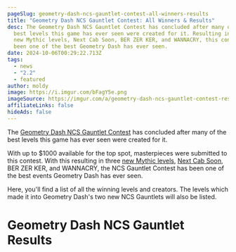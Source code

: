 ```yaml
---
pageSlug: geometry-dash-ncs-gauntlet-contest-all-winners-results
title: "Geometry Dash NCS Gauntlet Contest: All Winners & Results"
desc: The Geometry Dash NCS Gauntlet Contest has concluded after many of the
  best levels this game has ever seen were created for it. Resulting in three
  new Mythic levels, Next Cab Soon, BER ZER KER, and WANNACRY, this contest has
  been one of the best Geometry Dash has ever seen.
date: 2024-10-06T00:29:22.713Z
tags:
  - news
  - "2.2"
  - featured
author: moldy
image: https://i.imgur.com/bFagY5e.png
imageSource: https://imgur.com/a/geometry-dash-ncs-gauntlet-contest-results-qmiNppY
affiliateLinks: false
hideAds: false
---
```

The [Geometry Dash NCS Gauntlet Contest](/posts/robtop-announces-geometry-dash-ncs-gauntlet-contest-with-3500-in-cash-prizes/) has concluded after many of the best levels this game has ever seen were created for it.

With up to $1000 available for the top spot, masterpieces were submitted to this contest. With this resulting in three [new Mythic levels](/posts/rage-quit-by-bli-becomes-first-easy-mythic-level-in-geometry-dash/), [Next Cab Soon](/posts/ncs-mythic-level-next-cab-soon-becomes-7th-mythic-in-geometry-dash/), BER ZER KER, and WANNACRY, the NCS Gauntlet Contest has been one of the best events Geometry Dash has ever seen.

Here, you'll find a list of all the winning levels and creators. The levels which made it into Geometry Dash's two new NCS Gauntlets will also be listed.

# Geometry Dash NCS Gauntlet Results

